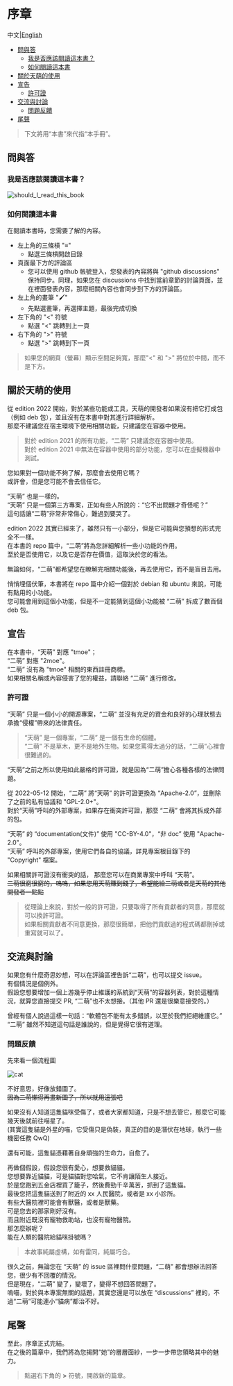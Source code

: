 # 序章

中文|[English](https://doc.tmoe.me/en/prologue.html)

- [問與答](#問與答)
  - [我是否應該閱讀這本書？](#我是否應該閱讀這本書)
  - [如何閱讀這本書](#如何閱讀這本書)
- [關於天萌的使用](#關於天萌的使用)
- [宣告](#宣告)
  - [許可證](#許可證)
- [交流與討論](#交流與討論)
  - [問題反饋](#問題反饋)
- [尾聲](#尾聲)

> 下文將用“本書”來代指“本手冊”。

## 問與答

### 我是否應該閱讀這本書？

<div style="display:none">

```mermaid
graph TD
    A{您是天萌的使用者嗎} --> |否| B{您打算使用天萌嗎}
    B --> |否| D(不用看了)
    B --> |是| E(簡單看一下)
    A --> |是|C(有必要去閱讀)
```

</div>

![should_I_read_this_book](assets/prologue_should_I_read_this_book.svg)

### 如何閱讀這本書

在閱讀本書時，您需要了解的內容。

- 左上角的三條槓 "≡"
  - 點選三條槓開啟目錄
- 頁面最下方的評論區
  - 您可以使用 github 帳號登入，您發表的內容將與 "github discussions" 保持同步。同理，如果您在 discussions 中找到當前章節的討論頁面，並在裡面發表內容，那麼相關內容也會同步到下方的評論區。
- 左上角的畫筆 "🖌️"
  - 先點選畫筆，再選擇主題，最後完成切換
- 左下角的 "<" 符號
  - 點選 "<" 跳轉到上一頁
- 右下角的 ">" 符號
  - 點選 ">" 跳轉到下一頁

> 如果您的網頁（螢幕）顯示空間足夠寬，那麼"<" 和 ">" 將位於中間，而不是下方。

## 關於天萌的使用

從 edition 2022 開始，對於某些功能或工具，天萌的開發者如果沒有把它打成包（例如 deb 包），並且沒有在本書中對其進行詳細解析。  
那麼不建議您在宿主環境下使用相關功能，只建議您在容器中使用。

> 對於 edition 2021 的所有功能，“二萌” 只建議您在容器中使用。  
> 對於 edition 2021 中無法在容器中使用的部分功能，您可以在虛擬機器中測試。

您如果對一個功能不夠了解，那麼會去使用它嗎？  
或許會，但是您可能不會去信任它。

“天萌” 也是一樣的。  
“天萌” 只是一個第三方專案，正如有些人所說的：“它不出問題才奇怪呢？”  
這句話讓“二萌”非常非常傷心，難過到要哭了。

edition 2022 其實已經來了，雖然只有一小部分，但是它可能與您預想的形式完全不一樣。  
在本書的 repo 篇中，“二萌”將為您詳細解析一些小功能的作用。  
至於是否使用它，以及它是否存在價值，這取決於您的看法。

無論如何，“二萌”都希望您在瞭解完相關功能後，再去使用它，而不是盲目去用。

悄悄埋個伏筆，本書將在 repo 篇中介紹一個對於 debian 和 ubuntu 來說，可能有點用的小功能。  
您可能會用到這個小功能，但是不一定能猜到這個小功能被 “二萌” 拆成了數百個 deb 包。

## 宣告

在本書中，“天萌” 對應 "tmoe"；  
“二萌” 對應 "2moe"。  
“二萌” 沒有為 "tmoe" 相關的東西註冊商標。  
如果相關名稱或內容侵害了您的權益，請聯絡 “二萌” 進行修改。

### 許可證

“天萌” 只是一個小小的開源專案，“二萌” 並沒有充足的資金和良好的心理狀態去承擔“侵權”帶來的法律責任。

> “天萌” 是一個專案，“二萌” 是一個有生命的個體。  
> “二萌” 不是草木，更不是地外生物。如果您罵得太過分的話，“二萌”心裡會很難過的。

“天萌”之前之所以使用如此嚴格的許可證，就是因為“二萌”擔心各種各樣的法律問題。

從 2022-05-12 開始，“二萌” 將“天萌” 的許可證更換為 “Apache-2.0”，並刪除了之前的私有協議和 "GPL-2.0+"。  
對於“天萌”呼叫的外部專案，如果存在衝突許可證，那麼 “二萌” 會將其拆成外部的包。

“天萌” 的 “documentation(文件)” 使用 "CC-BY-4.0"，“非 doc” 使用 "Apache-2.0"。  
“天萌” 呼叫的外部專案，使用它們各自的協議，詳見專案根目錄下的 "Copyright" 檔案。

如果相關許可證沒有衝突的話， 那麼您可以在商業專案中呼叫 “天萌”。  
~~二萌很窮很窮的，嗚嗚，如果您用天萌賺到錢了，希望能給二萌或者是天萌的其他開發者一點點~~

> 從理論上來說，對於一般的許可證，只要取得了所有貢獻者的同意，那麼就可以換許可證。  
> 如果相關貢獻者不同意更換，那麼很簡單，把他們貢獻過的程式碼都刪掉或重寫就可以了。

## 交流與討論

如果您有什麼奇思妙想，可以在評論區裡告訴“二萌”，也可以提交 issue。  
有個情況是個例外。  
假設您想要增加一個上游幾乎停止維護的系統到“天萌”的容器列表，對於這種情況，就算您直接提交 PR, “二萌”也不太想接。（其他 PR 還是很樂意接受的。）

曾經有個人說過這樣一句話：“軟體包不能有太多錯誤，以至於我們拒絕維護它。”  
“二萌” 雖然不知道這句話是誰說的，但是覺得它很有道理。

### 問題反饋

先來看一個流程圖

<div style="display:none">
```mermaid
graph TD
    A[出門買東西] --> |走在路上| B{看到一隻小貓咪}
    B --> C{修貓咪,嘿嘿,我的修貓咪}
    B --> D{哦,是貓呀}
    B --> E{什麼東西?}
    B --> F(與我無關)
    F --> G(默默路過)
    D --> H{注意到貓咪受傷了}
    C --> H
    E --> H
```
</div>

![cat](assets/prologue_cat.svg)

不好意思，好像放錯圖了。  
~~因為二萌懶得再畫新圖了，所以就用這張吧~~

如果沒有人知道這隻貓咪受傷了，或者大家都知道，只是不想去管它，那麼它可能幾天後就前往喵星了。  
(其實這隻貓是外星的喵，它受傷只是偽裝，真正的目的是潛伏在地球，執行一些機密任務 QwQ)

還有可能，這隻貓憑藉著自身頑強的生命力，自愈了。

再做個假設，假設您很有愛心，想要救貓貓。  
您想要靠近貓貓，可是貓貓對您哈氣，它不肯讓陌生人接近。  
於是您跑到五金店裡買了籠子，然後費勁千辛萬苦，抓到了這隻貓。  
最後您把這隻貓送到了附近的 xx 人民醫院，或者是 xx 小診所。  
有些大醫院裡可能會有獸醫，或者是獸藥。  
可是您去的那家剛好沒有。  
而且附近既沒有寵物救助站，也沒有寵物醫院。  
那怎麼辦呢？  
能在人類的醫院給貓咪掛號嗎？

> 本故事純屬虛構，如有雷同，純屬巧合。

很久之前，無論您在 “天萌” 的 issue 區裡問什麼問題，“二萌” 都會想辦法回答您，很少有不回覆的情況。  
但是現在，“二萌” 變了，變壞了，變得不想回答問題了。  
嗚喵，對於與本專案無關的話題，其實您還是可以放在 “discussions” 裡的，不過“二萌”可能連小“貓病”都治不好。

## 尾聲

至此，序章正式完結。  
在之後的篇章中，我們將為您揭開“她”的層層面紗，一步一步帶您領略其中的魅力。

> 點選右下角的 **>** 符號，開啟新的篇章。
